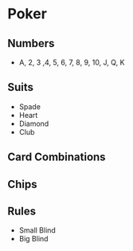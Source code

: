 # Poker

## Numbers
- A, 2, 3 ,4, 5, 6, 7, 8, 9, 10, J, Q, K


## Suits
- Spade
- Heart
- Diamond
- Club


## Card Combinations


## Chips

## Rules
- Small Blind
- Big Blind